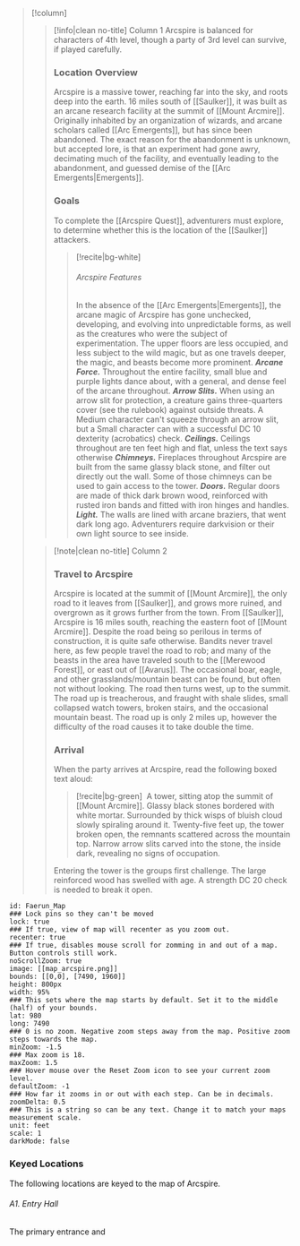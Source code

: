 > [!column] ‎ 
>> [!info|clean no-title] Column 1
>> Arcspire is balanced for characters of 4th level, though a party of 3rd level can survive, if played carefully.
>> ### Location Overview
>> Arcspire is a massive tower, reaching far into the sky, and roots deep into the earth. 16 miles south of [[Saulker]], it was built as an arcane research facility at the summit of [[Mount Arcmire]]. Originally inhabited by an organization of wizards, and arcane scholars called [[Arc Emergents]], but has since been abandoned. The exact reason for the abandonment is unknown, but accepted lore, is that an experiment had gone awry, decimating much of the facility, and eventually leading to the abandonment, and guessed demise of the [[Arc Emergents|Emergents]].
>> ### Goals
>> To complete the [[Arcspire Quest]], adventurers must explore, to determine whether this is the location of the [[Saulker]] attackers.
>> > [!recite|bg-white] ‎ 
>> > ###### Arcspire Features
>> > In the absence of the [[Arc Emergents|Emergents]], the arcane magic of Arcspire has gone unchecked, developing, and evolving into unpredictable forms, as well as the creatures who were the subject of experimentation. The upper floors are less occupied, and less subject to the wild magic, but as one travels deeper, the magic, and beasts become more prominent.
>> > ***Arcane Force.*** Throughout the entire facility, small blue and purple lights dance about, with a general, and dense feel of the arcane throughout.
>> > ***Arrow Slits.*** When using an arrow slit for protection, a creature gains three-quarters cover (see the rulebook) against outside threats. A Medium character can't squeeze through an arrow slit, but a Small character can with a successful DC 10 dexterity (acrobatics) check. 
>> > ***Ceilings.*** Ceilings throughout are ten feet high and flat, unless the text says otherwise
>> > ***Chimneys.*** Fireplaces throughout Arcspire are built from the same glassy black stone, and filter out directly out the wall. Some of those chimneys can be used to gain access to the tower.
>> > ***Doors.*** Regular doors are made of thick dark brown wood, reinforced with rusted iron bands and fitted with iron hinges and handles.
>> > ***Light.*** The walls are lined with arcane braziers, that went dark long ago. Adventurers require darkvision or their own light source to see inside.
>
>> [!note|clean no-title] Column 2
>> ### Travel to Arcspire
>> Arcspire is located at the summit of [[Mount Arcmire]], the only road to it leaves from [[Saulker]], and grows more ruined, and overgrown as it grows further from the town. From [[Saulker]], Arcspire is 16 miles south, reaching the eastern foot of [[Mount Arcmire]]. Despite the road being so perilous in terms of construction, it is quite safe otherwise. Bandits never travel here, as few people travel the road to rob; and many of the beasts in the area have traveled south to the [[Merewood Forest]], or east out of [[Avarus]]. The occasional boar, eagle, and other grasslands/mountain beast can be found, but often not without looking.
>> The road then turns west, up to the summit. The road up is treacherous, and fraught with shale slides, small collapsed watch towers, broken stairs, and the occasional mountain beast. The road up is only 2 miles up, however the difficulty of the road causes it to take double the time.
>> ### Arrival
>> When the party arrives at Arcspire, read the following boxed text aloud:
>> > [!recite|bg-green] ‎ 
>> > A tower, sitting atop the summit of [[Mount Arcmire]]. Glassy black stones bordered with white mortar. Surrounded by thick wisps of bluish cloud slowly spiraling around it. Twenty-five feet up, the tower broken open, the remnants scattered across the mountain top. Narrow arrow slits carved into the stone, the inside dark, revealing no signs of occupation.  
>>
>> Entering the tower is the groups first challenge. The large reinforced wood has swelled with age. A strength DC 20 check is needed to break it open.
```leaflet  
id: Faerun_Map  
### Lock pins so they can't be moved  
lock: true  
### If true, view of map will recenter as you zoom out.  
recenter: true  
### If true, disables mouse scroll for zomming in and out of a map. Button controls still work.  
noScrollZoom: true  
image: [[map_arcspire.png]]
bounds: [[0,0], [7490, 1960]]  
height: 800px  
width: 95%  
### This sets where the map starts by default. Set it to the middle (half) of your bounds.  
lat: 980 
long: 7490
### 0 is no zoom. Negative zoom steps away from the map. Positive zoom steps towards the map.  
minZoom: -1.5  
### Max zoom is 18.  
maxZoom: 1.5  
### Hover mouse over the Reset Zoom icon to see your current zoom level.  
defaultZoom: -1  
### How far it zooms in or out with each step. Can be in decimals.  
zoomDelta: 0.5  
### This is a string so can be any text. Change it to match your maps measurement scale.  
unit: feet  
scale: 1  
darkMode: false  
```
### Keyed Locations
The following locations are keyed to the map of Arcspire.

###### A1. Entry Hall
The primary entrance and 